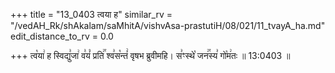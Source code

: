 +++
title = "13_0403 त्वया ह"
similar_rv = "/vedAH_Rk/shAkalam/saMhitA/vishvAsa-prastutiH/08/021/11_tvayA_ha.md"
edit_distance_to_rv = 0.0

+++
त्व꣡या꣢ ह स्विद्यु꣣जा꣢ व꣣यं꣡ प्रति꣢꣯ श्व꣣स꣡न्तं꣢ वृषभ ब्रुवीमहि। स꣣ꣳस्थे꣡ जन꣢꣯स्य꣣ गो꣡म꣢तः ॥ 13:0403 ॥

<div class="js_include " url="/vedAH_Rk/shAkalam/saMhitA/vishvAsa-prastutiH/08/021/11_tvayA_ha.md"  newLevelForH1="2" title="विश्वास-शाकल-प्रस्तुतिः"  > </div>